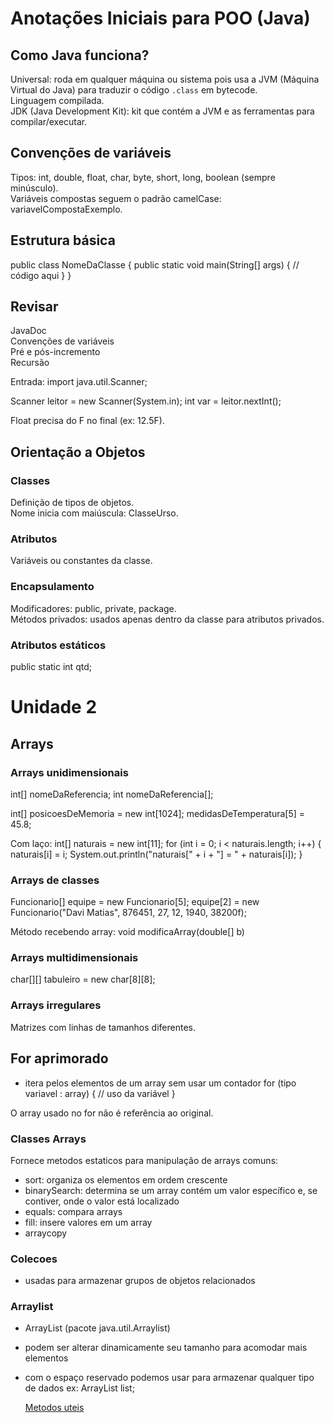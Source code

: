 # Anotações Iniciais para POO (Java)

## Como Java funciona?
Universal: roda em qualquer máquina ou sistema pois usa a JVM (Máquina Virtual do Java) para traduzir o código `.class` em bytecode.  
Linguagem compilada.  
JDK (Java Development Kit): kit que contém a JVM e as ferramentas para compilar/executar.  

## Convenções de variáveis
Tipos: int, double, float, char, byte, short, long, boolean (sempre minúsculo).  
Variáveis compostas seguem o padrão camelCase: variavelCompostaExemplo.

## Estrutura básica
public class NomeDaClasse {
    public static void main(String[] args) {
        // código aqui
    }
}

## Revisar
JavaDoc  
Convenções de variáveis  
Pré e pós-incremento  
Recursão  

Entrada:
import java.util.Scanner;

Scanner leitor = new Scanner(System.in);
int var = leitor.nextInt();

Float precisa do F no final (ex: 12.5F).

## Orientação a Objetos

### Classes
Definição de tipos de objetos.  
Nome inicia com maiúscula: ClasseUrso.

### Atributos
Variáveis ou constantes da classe.  

### Encapsulamento
Modificadores: public, private, package.  
Métodos privados: usados apenas dentro da classe para atributos privados.  

### Atributos estáticos
public static int qtd;

# Unidade 2

## Arrays

### Arrays unidimensionais
int[] nomeDaReferencia;
int nomeDaReferencia[];

int[] posicoesDeMemoria = new int[1024];
medidasDeTemperatura[5] = 45.8;

Com laço:
int[] naturais = new int[11];
for (int i = 0; i < naturais.length; i++) {
    naturais[i] = i;
    System.out.println("naturais[" + i + "] = " + naturais[i]);
}

### Arrays de classes
Funcionario[] equipe = new Funcionario[5];
equipe[2] = new Funcionario("Davi Matias", 876451, 27, 12, 1940, 38200f);

Método recebendo array:
void modificaArray(double[] b)

### Arrays multidimensionais
char[][] tabuleiro = new char[8][8];

### Arrays irregulares
Matrizes com linhas de tamanhos diferentes.  

## For aprimorado
- itera pelos elementos de um array sem usar um contador
for (tipo variavel : array) {
    // uso da variável
}

O array usado no for não é referência ao original.

### Classes Arrays 
 Fornece metodos estaticos para manipulação de arrays comuns:

- sort: organiza os elementos em ordem crescente
- binarySearch: determina se um array contém um valor específico e, se contiver, onde o valor está localizado
- equals: compara arrays
- fill: insere valores em um array
- arraycopy 

### Colecoes 
- usadas para armazenar grupos de objetos relacionados

### Arraylist 
- ArrayList<T> (pacote java.util.Arraylist)
- podem ser alterar dinamicamente seu tamanho para acomodar mais elementos
- com o espaço reservado <T> podemos usar para armazenar qualquer tipo de dados ex: 
  ArrayList<String> list;


  [Metodos uteis](!(image.png))